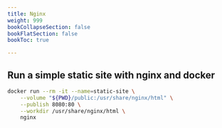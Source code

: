 ```yaml
---
title: Nginx
weight: 999
bookCollapseSection: false
bookFlatSection: false
bookToc: true

---
```


## Run a simple static site with nginx and docker

```bash
docker run --rm -it --name=static-site \
    --volume "${PWD}/public:/usr/share/nginx/html" \
    --publish 8080:80 \
    --workdir /usr/share/nginx/html \
    nginx
```
